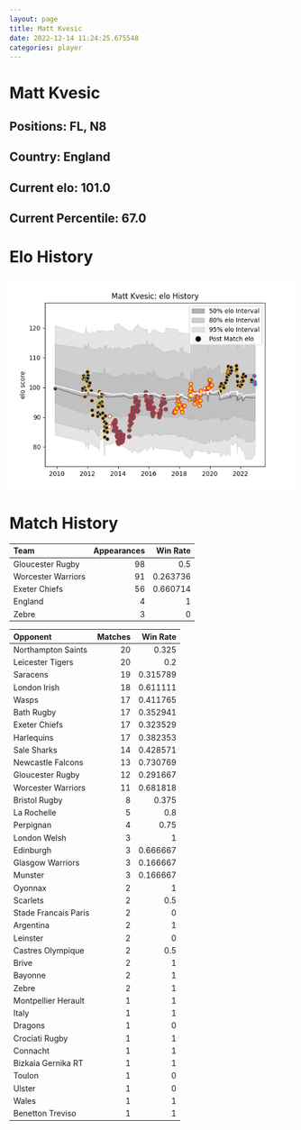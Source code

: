 ```yaml
---  
layout: page  
title: Matt Kvesic  
date: 2022-12-14 11:24:25.675548  
categories: player  
---
```

# Matt Kvesic

## Positions: FL, N8

## Country: England

## Current elo: 101.0

## Current Percentile: 67.0

# Elo History


![elo history](history_MattKvesic.png)
# Match History


| Team               |   Appearances |   Win Rate |
|:-------------------|--------------:|-----------:|
| Gloucester Rugby   |            98 |   0.5      |
| Worcester Warriors |            91 |   0.263736 |
| Exeter Chiefs      |            56 |   0.660714 |
| England            |             4 |   1        |
| Zebre              |             3 |   0        |

| Opponent             |   Matches |   Win Rate |
|:---------------------|----------:|-----------:|
| Northampton Saints   |        20 |   0.325    |
| Leicester Tigers     |        20 |   0.2      |
| Saracens             |        19 |   0.315789 |
| London Irish         |        18 |   0.611111 |
| Wasps                |        17 |   0.411765 |
| Bath Rugby           |        17 |   0.352941 |
| Exeter Chiefs        |        17 |   0.323529 |
| Harlequins           |        17 |   0.382353 |
| Sale Sharks          |        14 |   0.428571 |
| Newcastle Falcons    |        13 |   0.730769 |
| Gloucester Rugby     |        12 |   0.291667 |
| Worcester Warriors   |        11 |   0.681818 |
| Bristol Rugby        |         8 |   0.375    |
| La Rochelle          |         5 |   0.8      |
| Perpignan            |         4 |   0.75     |
| London Welsh         |         3 |   1        |
| Edinburgh            |         3 |   0.666667 |
| Glasgow Warriors     |         3 |   0.166667 |
| Munster              |         3 |   0.166667 |
| Oyonnax              |         2 |   1        |
| Scarlets             |         2 |   0.5      |
| Stade Francais Paris |         2 |   0        |
| Argentina            |         2 |   1        |
| Leinster             |         2 |   0        |
| Castres Olympique    |         2 |   0.5      |
| Brive                |         2 |   1        |
| Bayonne              |         2 |   1        |
| Zebre                |         2 |   1        |
| Montpellier Herault  |         1 |   1        |
| Italy                |         1 |   1        |
| Dragons              |         1 |   0        |
| Crociati Rugby       |         1 |   1        |
| Connacht             |         1 |   1        |
| Bizkaia Gernika RT   |         1 |   1        |
| Toulon               |         1 |   0        |
| Ulster               |         1 |   0        |
| Wales                |         1 |   1        |
| Benetton Treviso     |         1 |   1        |
